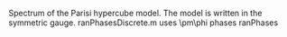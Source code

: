 Spectrum of the Parisi hypercube model.
The model is written in the symmetric gauge.
ranPhasesDiscrete.m uses \pm\phi phases
ranPhases

